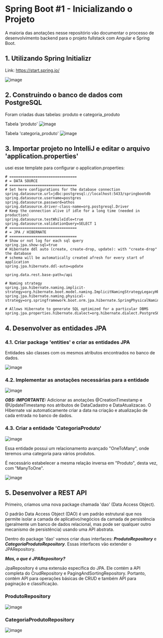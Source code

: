 # Spring Boot #1 - Inicializando o Projeto

A maioria das anotações nesse repositório vão documentar o processo de desenvolvimento backend para o projeto fullstack com Angular e Spring Boot.

## 1. Utilizando Spring Initializr

Link: https://start.spring.io/

![image](https://user-images.githubusercontent.com/73993813/174905450-a303286f-4e50-44fc-87fa-ee03fb40d56e.png)

## 2. Construindo o banco de dados com PostgreSQL

Foram criadas duas tabelas: produto e categoria_produto

Tabela 'produto'
![image](https://user-images.githubusercontent.com/73993813/174916456-8a0724de-6ed4-4714-9bf5-2ea801d151e9.png)

Tabela 'categoria_produto'
![image](https://user-images.githubusercontent.com/73993813/174916485-84b452f5-12a6-4111-b8c0-aa7b1df172a3.png)

## 3. Importar projeto no IntelliJ e editar o arquivo 'application.properties'

usei esse template para configurar o application.properties:
```
# ===============================
# = DATA SOURCE
# ===============================
# Set here configurations for the database connection
spring.datasource.url=jdbc:postgresql://localhost:5433/springbootdb
spring.datasource.username=postgres
spring.datasource.password=athos
spring.datasource.driver-class-name=org.postgresql.Driver
# Keep the connection alive if idle for a long time (needed in production)
spring.datasource.testWhileIdle=true
spring.datasource.validationQuery=SELECT 1
# ===============================
# = JPA / HIBERNATE
# ===============================
# Show or not log for each sql query
spring.jpa.show-sql=true
# Hibernate ddl auto (create, create-drop, update): with "create-drop" the database
# schema will be automatically created afresh for every start of application
spring.jpa.hibernate.ddl-auto=update

spring.data.rest.base-path=/api

# Naming strategy
spring.jpa.hibernate.naming.implicit-strategy=org.hibernate.boot.model.naming.ImplicitNamingStrategyLegacyHbmImpl
spring.jpa.hibernate.naming.physical-strategy=org.springframework.boot.orm.jpa.hibernate.SpringPhysicalNamingStrategy

# Allows Hibernate to generate SQL optimized for a particular DBMS
spring.jpa.properties.hibernate.dialect=org.hibernate.dialect.PostgreSQLDialect
```

## 4. Desenvolver as entidades JPA

### 4.1. Criar package 'entities' e criar as entidades JPA 

Entidades são classes com os mesmos atributos encontrados no banco de dados.

![image](https://user-images.githubusercontent.com/73993813/175815882-87a56cc8-342d-4c7b-b28a-7c8d099e9d73.png)

### 4.2. Implementar as anotações necessárias para a entidade
![image](https://user-images.githubusercontent.com/73993813/175816169-d8a0f626-e425-49de-8e38-83bf93f061bf.png)

***OBS: IMPORTANTE:*** Adicionar as anotações @CreationTimestamp e @UpdateTimestamp nos atributos de DataCadastro e DataAtualizacao. O Hibernate vai automaticamente criar a data na criação e atualização de cada entrada no banco de dados.

### 4.3. Criar a entidade 'CategoriaProduto'

![image](https://user-images.githubusercontent.com/73993813/175817714-eebb95d2-265c-4304-8621-f99857002041.png)

Essa entidade possui um relacionamento avançado "OneToMany", onde teremos uma categoria para vários produtos. 

É necessário estabelecer a mesma relação inversa em "Produto", desta vez, com "ManyToOne".

![image](https://user-images.githubusercontent.com/73993813/175817792-481624a0-2583-4530-b73e-1d668d4fb3e3.png)

## 5. Desenvolver a REST API

Primeiro, criamos uma nova package chamada 'dao' (Data Access Object). 

O padrão Data Access Object (DAO) é um padrão estrutural que nos permite isolar a camada de aplicativo/negócios da camada de persistência (geralmente um banco de dados relacional, mas pode ser qualquer outro mecanismo de persistência) usando uma API abstrata.

Dentro do package 'dao' vamos criar duas interfaces: ***ProdutoRepository*** e ***CategoriaProdutoRepository***. Essas interfaces vão extender o JPARepository.

***Mas, o que é JPARepository?***

JpaRepository é uma extensão específica do JPA. Ele contém a API completa do CrudRepository e PagingAndSortingRepository. Portanto, contém API para operações básicas de CRUD e também API para paginação e classificação.

### ProdutoRepository

![image](https://user-images.githubusercontent.com/73993813/175818687-64597ee9-0bc9-47ed-a716-794a1b1c99b0.png)

### CategoriaProdutoRepository

![image](https://user-images.githubusercontent.com/73993813/175818733-7ad8e004-5cac-4736-9869-fb185836236d.png)



